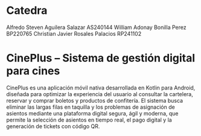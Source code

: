 # Catedra

Alfredo Steven Aguilera Salazar	AS240144
William Adonay Bonilla Perez	BP220765
Christian Javier Rosales Palacios	RP241102

# CinePlus – Sistema de gestión digital para cines

CinePlus es una aplicación móvil nativa desarrollada en Kotlin para Android, diseñada para optimizar la experiencia del usuario al consultar la cartelera, reservar y comprar boletos y productos de confitería. El sistema busca eliminar las largas filas en taquilla y los problemas de asignación de asientos mediante una plataforma digital segura, ágil y moderna, que permite la selección de asientos en tiempo real, el pago digital y la generación de tickets con código QR.
